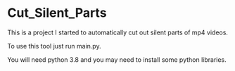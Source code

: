 # Cut_Silent_Parts
This is a project I started to automatically cut out silent parts of mp4 videos.

To use this tool just run main.py.

You will need python 3.8 and you may need to install some python libraries.
